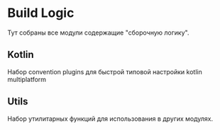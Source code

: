 # Build Logic

Тут собраны все модули содержащие "сборочную логику".

## Kotlin

Набор convention plugins для быстрой типовой настройки kotlin multiplatform

## Utils

Набор утилитарных функций для использования в других модулях.
